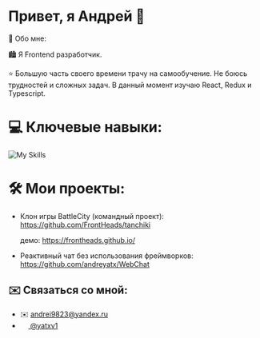 # Привет, я Андрей 👋

🙍 Обо мне:


🏙️ Я Frontend разработчик.

⭐ Большую часть своего времени трачу на самообучение. Не боюсь трудностей и сложных задач. В данный момент изучаю React, Redux и Typescript.

# 💻 Ключевые навыки:

![My Skills](https://skillicons.dev/icons?i=js,ts,react,redux,jest,html,css)

# 🛠️ Мои проекты:

* Клон игры BattleCity (командный проект):
https://github.com/FrontHeads/tanchiki

    демо: https://frontheads.github.io/

* Реактивный чат без использования фреймворков:
https://github.com/andreyatx/WebChat

## ✉️ Связаться со мной:

* ✉️ andrei9823@yandex.ru
*  <a href="https://t.me/yatxv1"><img src="https://camo.githubusercontent.com/f4b401dd7cd9b7840fd31acafd49e151a80e4c9600bf219934461b96dd98e013/68747470733a2f2f6564656e742e6769746875622e696f2f537570657254696e7949636f6e732f696d616765732f7376672f74656c656772616d2e737667" height="16" width="16" align="center"> @yatxv1</a>
